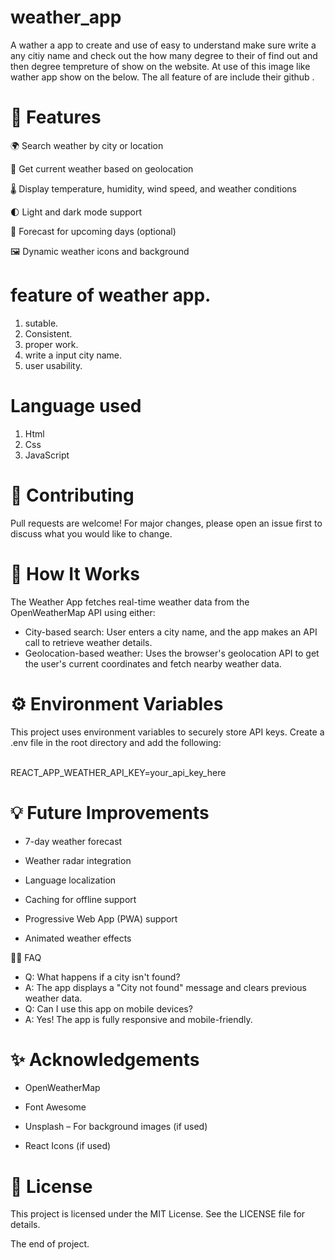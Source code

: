 # weather_app
A wather a app to create and use of easy to understand
make sure write a any citiy name and check out the how many degree to 
their of find out and then degree tempreture of show on the website.
At use of this image like wather app show on the below.
The all feature of are include their github .
 
# 🚀 Features
🌍 Search weather by city or location

📍 Get current weather based on geolocation

🌡️ Display temperature, humidity, wind speed, and weather conditions

🌓 Light and dark mode support

📅 Forecast for upcoming days (optional)

🖼️ Dynamic weather icons and background
# feature of weather app.
1. sutable.
2. Consistent. 
3. proper work.
4. write a input city name.
5. user usability.

# Language used
1. Html
2. Css
3. JavaScript

# 🙌 Contributing
Pull requests are welcome! For major changes, please open an issue first to discuss what you would like to change.

# 🧠 How It Works
The Weather App fetches real-time weather data from the OpenWeatherMap API using either:<br>
* City-based search: User enters a city name, and the app makes an API call to retrieve weather details.
* Geolocation-based weather: Uses the browser's geolocation API to get the user's current coordinates and fetch nearby weather data.
# ⚙️ Environment Variables
This project uses environment variables to securely store API keys. Create a .env file in the root directory and add the following:

<br>
REACT_APP_WEATHER_API_KEY=your_api_key_here

# 💡 Future Improvements
* 7-day weather forecast

* Weather radar integration

* Language localization

* Caching for offline support

* Progressive Web App (PWA) support

* Animated weather effects

🙋‍♂️ FAQ
* Q: What happens if a city isn't found?
* A: The app displays a "City not found" message and clears previous weather data.  
* Q: Can I use this app on mobile devices?
* A: Yes! The app is fully responsive and mobile-friendly.
# ✨ Acknowledgements
* OpenWeatherMap

* Font Awesome

* Unsplash – For background images (if used)

* React Icons (if used)

# 📄 License
This project is licensed under the MIT License. See the LICENSE file for details.

The end of project.
